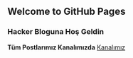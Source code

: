 ## Welcome to GitHub Pages

### Hacker Bloguna Hoş Geldin

**Tüm Postlarımız Kanalımızda** [Kanalımız](https://t.me/LordhackBlog)
